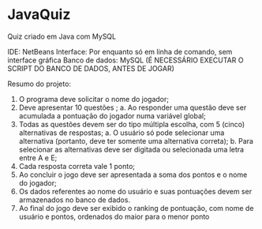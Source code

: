 # JavaQuiz
Quiz criado em Java com MySQL

IDE: NetBeans
Interface: Por enquanto só em linha de comando, sem interface gráfica
Banco de dados: MySQL (É NECESSÁRIO EXECUTAR O SCRIPT DO BANCO DE DADOS, ANTES DE JOGAR)


Resumo do projeto: 

1. O programa deve solicitar o nome do jogador; 
2. Deve apresentar 10 questões ; 
  a. Ao responder uma questão deve ser acumulada a pontuação do jogador numa variável global; 
3. Todas as questões devem ser do tipo múltipla escolha, com 5 (cinco) alternativas de respostas; 
  a. O usuário só pode selecionar uma alternativa (portanto, deve ter somente uma alternativa correta); 
  b. Para selecionar as alternativas deve ser digitada ou selecionada uma letra entre A e E; 
4. Cada resposta correta vale 1 ponto; 
5. Ao concluir o jogo deve ser apresentada a soma dos pontos e o nome do jogador; 
6. Os dados referentes ao nome do usuário e suas pontuações devem ser armazenados no banco de dados. 
7. Ao final do jogo deve ser exibido o ranking de pontuação, com nome de usuário e pontos, ordenados do maior para o menor ponto




